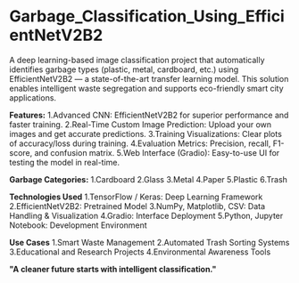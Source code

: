 # Garbage_Classification_Using_EfficientNetV2B2
A deep learning-based image classification project that automatically identifies garbage types (plastic, metal, cardboard, etc.) using EfficientNetV2B2 — a state-of-the-art transfer learning model. This solution enables intelligent waste segregation and supports eco-friendly smart city applications.

**Features:**
    1.Advanced CNN: EfficientNetV2B2 for superior performance and faster training.
    2.Real-Time Custom Image Prediction: Upload your own images and get accurate predictions.
    3.Training Visualizations: Clear plots of accuracy/loss during training.
    4.Evaluation Metrics: Precision, recall, F1-score, and confusion matrix.
    5.Web Interface (Gradio): Easy-to-use UI for testing the model in real-time.
    
**Garbage Categories:**
    1.Cardboard
    2.Glass
    3.Metal
    4.Paper
    5.Plastic
    6.Trash

**Technologies Used**
    1.TensorFlow / Keras: Deep Learning Framework
    2.EfficientNetV2B2: Pretrained Model
    3.NumPy, Matplotlib, CSV: Data Handling & Visualization
    4.Gradio: Interface Deployment
    5.Python, Jupyter Notebook: Development Environment

**Use Cases**
    1.Smart Waste Management
    2.Automated Trash Sorting Systems
    3.Educational and Research Projects
    4.Environmental Awareness Tools

**"A cleaner future starts with intelligent classification."**
